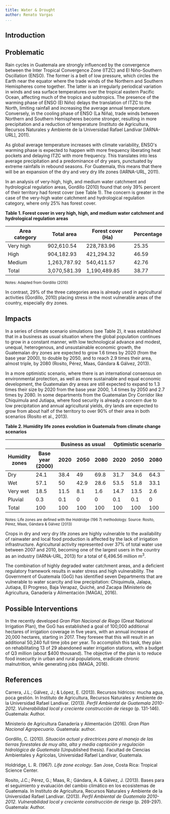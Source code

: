 ```yaml
---
title: Water & Drought
author: Renato Vargas
...
```


## Introduction



## Problematic

Rain cycles in Guatemala are strongly influenced by the convergence between the Inter Tropical Convergence Zone (ITZC) and El Niño-Southern Oscillation (ENSO). The former is a belt of low pressure, which circles the Earth near the equator where the trade winds of the Northern and Southern Hemispheres come together. The latter is an irregularly periodical variation in winds and sea surface temperatures over the tropical eastern Pacific Ocean, affecting much of the tropics and subtropics. The presence of the warming phase of ENSO (El Niño) delays the translation of ITZC to the North, limiting rainfall and increasing the average annual temperature. Conversely, in the cooling phase of ENSO (La Niña), trade winds between Northern and Southern Hemispheres become stronger, resulting in more precipitation and a reduction of temperature (Instituto de Agricultura, Recursos Naturales y Ambiente de la Universidad Rafael Landívar [IARNA-URL], 2011).

As global average temperature increases with climate variability, ENSO's warming phase is expected to happen with more frequency liberating heat pockets and delaying ITZC with more frequency. This translates into less average  precipitation and a predominance of dry years, punctuated by extreme rainfalls in rebound seasons. For Guatemala, this means that there will be an expansion of the dry and very dry life zones (IARNA-URL, 2011).

In an analysis of very-high, high, and medium water catchment and hydrological regulation areas, Gordillo (2010) found that only 39% percent of their territory had forest cover (see Table 1). The concern is greater in the case of the very-high water catchment and hydrological regulation category, where only  25% has forest cover. 

**Table 1. Forest cover in very high, high, and medium water catchment and hydrological regulation areas**

<table class="tableizer-table">
<thead><tr class="tableizer-firstrow"><th>Area category</th><th>Total area</th><th>Forest cover (Ha)</th><th>Percentage</th></tr></thead><tbody>
 <tr><td>Very high</td><td> 902,610.54 </td><td> 228,783.96 </td><td>25.35</td></tr>
 <tr><td>High</td><td> 904,182.93 </td><td> 421,294.32 </td><td>46.59</td></tr>
 <tr><td>Medium</td><td> 1,263,787.92 </td><td> 540,411.57 </td><td>42.76</td></tr>
 <tr><td>Total</td><td> 3,070,581.39 </td><td> 1,190,489.85 </td><td>38.77</td></tr>
</tbody>
</table>

<small>Notes: Adapted from Gordillo (2010)</small>

In contrast, 29% of the three categories area is already used in agricultural activities (Gordillo, 2010) placing stress in the most vulnerable areas of the country, especially dry zones.

## Impacts

In a series of climate scenario simulations (see Table 2), it was established that in a business as usual situation where the global population continues to grow in a constant manner, with low technological advance and modest, unequal, heterogenous, and unsustainable economic growth, the Guatemalan dry zones are expected to grow 1.6 times by 2020 (from the base year 2000), to double by 2050, and to reach 2.9 times their area, almost triple, by 2080 (Rosito, Pérez, Maas, Gándara & Gálvez, 2013).

In a more optimistic scenario, where there is an international consensus on environmental protection, as well as more sustainable and equal economic development, the Guatemalan dry areas are still expected to expand to 1.3 times their size by 2020 from the base year 2000, 1.4 times by 2050 and 2.7 times by 2080. In some departments from the Guatemalan Dry Corridor like Chiquimula and Jutiapa, where food security is already a concern due to low precipitation and annual agricultural yields, dry lands are expected to grow from about half of the territory to over 90% of their area in both scenarios (Rosito et al., 2013).


**Table 2. Humidity life zones evolution in Guatemala from climate change scenarios**

<table class="tableizer-table">
<thead><th></th><th></th><th colspan="3">Business as usual</th><th colspan="3">Optimistic scenario</th></thead>
<thead><tr class="tableizer-firstrow"><th>Humidity zones</th><th>Base year (2000)</th><th>2020</th><th>2050</th><th>2080</th><th>2020</th><th>2050</th><th>2080</th></tr></thead>
<tbody>
<tr><td>Dry</td><td>24.1</td><td>38.4</td><td>49</td><td>69.8</td><td>31.7</td><td>34.6</td><td>64.3</td></tr>
 <tr><td>Wet</td><td>57.1</td><td>50</td><td>42.9</td><td>28.6</td><td>53.5</td><td>51.8</td><td>33.1</td></tr>
 <tr><td>Very wet</td><td>18.5</td><td>11.5</td><td>8.1</td><td>1.6</td><td>14.7</td><td>13.5</td><td>2.6</td></tr>
 <tr><td>Pluvial</td><td>0.3</td><td>0.1</td><td>0</td><td>0</td><td>0.1</td><td>0.1</td><td>0</td></tr>
 <tr><td>Total</td><td>100</td><td>100</td><td>100</td><td>100</td><td>100</td><td>100</td><td>100</td></tr>
</tbody>
</table>
<small>Notes: Life zones are defined with the Holdridge (196
	7) methodology. Source: Rosito, Pérez, Maas, Gándara & Gálvez (2013)</small>

Crops in dry and very dry life zones are highly vulnerable to the availability of rainwater and local food production is affected by the lack of irrigation infrastructure. Agricultural activity represented over 37% of total water use between 2007 and 2010, becoming one of the largest users in the country as an industry (IARNA-URL, 2013) for a total of 6,496.56 million m<sup>3</sup>. 

The combination of highly degraded water catchment areas, and a deficient regulatory framework results in water stress and high vulnerability. The Government of Guatemala (GoG) has identified seven Departments that are vulnerable to water scarcity and low precipitation: Chiquimula, Jalapa, Jutiapa, El Progreso, Baja Verapaz, Quiché, and Zacapa (Ministerio de Agricultura, Ganadería y Alimentación [MAGA], 2016).

## Possible Interventions

In the recently developed _Gran Plan Nacional de Riego_ (Great National Irrigation Plan), the GoG has established a goal of 100,000 additional hectares of irrigation coverage in five years, with an annual increase of 20,000 hectares, starting in 2017. They foresee that this will result in an additional 50,240 full time jobs per year. To accomplish this task, they plan on rehabilitating 13 of 29 abandoned water irrigation stations, with a budget of Q3 million (about $400 thousand). The objective of the plan is to reduce food insecurity in urban and rural populations, eradicate chronic malnutrition, while generating jobs (MAGA, 2016).

## References

Carrera, J.L.; Gálvez, J.; & López, E. (2013). Recursos hídricos: mucha agua, poca gestión. In Instituto de Agricultura, Recursos Naturales y Ambiente de la Universidad Rafael Landívar. (2013). _Perfil Ambiental de Guatemala 2010-2012. Vulnerabilidad local y creciente construcción de riesgo_ (p. 131-146). Guatemala: Author.

Ministerio de Agricultura Ganadería y Alimentación (2016). _Gran Plan Nacional Agropecuario_. Guatemala: author.

Gordillo, C. (2010). _Situación actual y directrices para el manejo de las tierras forestales de muy alta, alta y media captación y regulación hidrológica de Guatemala_ (Unpublished thesis). Facultad de Ciencias Ambientales y Agrícolas, Universidad Rafael Landívar, Guatemala.

Holdridge, L. R. (1967). _Life zone ecology_. San Jose, Costa Rica: Tropical Science Center.

Rosito, J.C.; Pérez, G.; Maas, R.; Gándara, A. & Gálvez, J. (2013). Bases para el seguimiento y evaluación del cambio climático en los ecosistemas de Guatemala. In Instituto de Agricultura, Recursos Naturales y Ambiente de la Universidad Rafael Landívar. (2013). _Perfil Ambiental de Guatemala 2010-2012. Vulnerabilidad local y creciente construcción de riesgo_ (p. 269-297). Guatemala: Author. 

<!--

## Research notes



-->